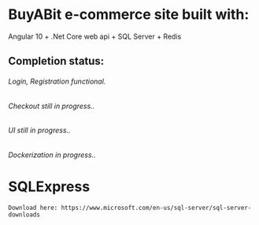# BuyABit e-commerce site built with:
Angular 10 + .Net Core web api + SQL Server + Redis

## Completion status:
###### Login, Registration functional.
###### Checkout still in progress..
###### UI still in progress..
###### Dockerization in progress..

# SQLExpress
```
Download here: https://www.microsoft.com/en-us/sql-server/sql-server-downloads

```
